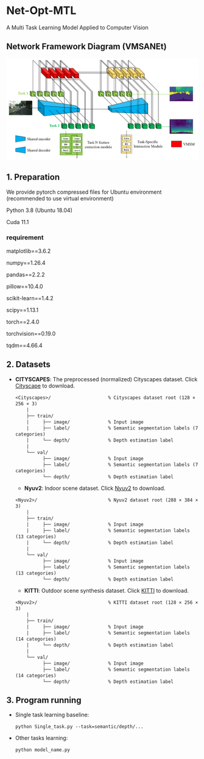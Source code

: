 # Net-Opt-MTL
A Multi Task Learning Model Applied to Computer Vision
## Network Framework Diagram (VMSANEt)

<p align="center">
  <img src="./VMSANet.png" width="700"/>
</p>

## 1. Preparation
We provide pytorch compressed files for Ubuntu environment (recommended to use virtual environment)

Python 3.8 (Ubuntu 18.04)

Cuda  11.1

### requirement
matplotlib==3.6.2

numpy==1.26.4

pandas==2.2.2

pillow==10.4.0

scikit-learn==1.4.2

scipy==1.13.1

torch==2.4.0

torchvision==0.19.0

tqdm==4.66.4

## 2. Datasets

* **CITYSCAPES**: The preprocessed (normalized) Cityscapes dataset. Click [Cityscape](https://www.dropbox.com/scl/fi/wfmmk8tjn631723e0ycwm/Cityscapes.zip?rlkey=eyjw0vg9l48yvg77g0hm69y7z&st=y40g2ivx&dl=0) to download.
  ```
  <Cityscapes>/                     % Cityscapes dataset root (128 × 256 × 3)
      |
      ├── train/
      |     ├── image/              % Input image
      |     ├── label/              % Semantic segmentation labels (7 categories)
      |     └── depth/              % Depth estimation label
      |
      └── val/
            ├── image/              % Input image
            ├── label/              % Semantic segmentation labels (7 categories)
            └── depth/              % Depth estimation label
  ```

  * **Nyuv2**: Indoor scene dataset. Click [Nyuv2](https://www.dropbox.com/scl/fi/dgwxetgkfepnplsc3772n/Nyuv2.zip?rlkey=e3gi4m39efullrfhg73d7yp86&st=0ym91vu7&dl=0) to download.
  ```
  <Nyuv2>/                          % Nyuv2 dataset root (288 × 384 × 3)
      |
      ├── train/
      |     ├── image/              % Input image
      |     ├── label/              % Semantic segmentation labels (13 categories)
      |     └── depth/              % Depth estimation label
      |
      └── val/
            ├── image/              % Input image
            ├── label/              % Semantic segmentation labels (13 categories)
            └── depth/              % Depth estimation label
  ```

    * **KITTI**: Outdoor scene synthesis dataset. Click [KITTI](https://www.dropbox.com/scl/fi/ivlwrv1bl197gfqvo8puh/KITTI.zip?rlkey=gpxmf0u4k97pxw9dp1b4ve2mj&st=rzwyvh1a&dl=0) to download.
  ```
  <Nyuv2>/                          % KITTI dataset root (128 × 256 × 3)
      |
      ├── train/
      |     ├── image/              % Input image
      |     ├── label/              % Semantic segmentation labels (14 categories)
      |     └── depth/              % Depth estimation label
      |
      └── val/
            ├── image/              % Input image
            ├── label/              % Semantic segmentation labels (14 categories)
            └── depth/              % Depth estimation label
  ```

## 3. Program running

- Single task learning baseline:
  ```
  python Single_task.py --task=semantic/depth/...
  ```
  
- Other tasks learning:
  ```
  python model_name.py
  ```
